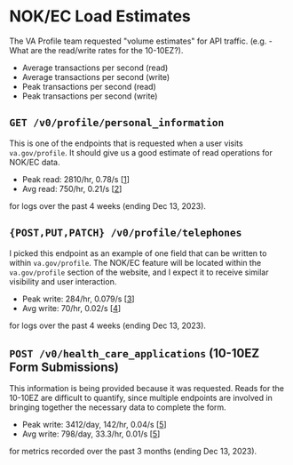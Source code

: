 # NOK/EC Load Estimates

The VA Profile team requested "volume estimates" for API traffic. (e.g. - What are the read/write rates for the 10-10EZ?).

- Average transactions per second (read)
- Average transactions per second (write)
- Peak transactions per second (read)
- Peak transactions per second (write)

## `GET /v0/profile/personal_information`

This is one of the endpoints that is requested when a user visits `va.gov/profile`. It should give us a good estimate of read operations for NOK/EC data.

- Peak read: 2810/hr, 0.78/s [[1]]
- Avg read: 750/hr, 0.21/s [[2]]

for logs over the past 4 weeks (ending Dec 13, 2023).

## `{POST,PUT,PATCH} /v0/profile/telephones`

I picked this endpoint as an example of one field that can be written to within `va.gov/profile`. The NOK/EC feature will be located within the `va.gov/profile` section of the website, and I expect it to receive similar visibility and user interaction.

- Peak write: 284/hr, 0.079/s [[3]]
- Avg write: 70/hr, 0.02/s [[4]]

for logs over the past 4 weeks (ending Dec 13, 2023).

## `POST /v0/health_care_applications` (10-10EZ Form Submissions)

This information is being provided because it was requested. Reads for the 10-10EZ are difficult to quantify, since multiple endpoints are involved in bringing together the necessary data to complete the form.

- Peak write: 3412/day, 142/hr, 0.04/s [[5]]
- Avg write: 798/day, 33.3/hr, 0.01/s [[5]]

for metrics recorded over the past 3 months (ending Dec 13, 2023).

[1]: images/v0-profile-personal-information-peak-reads.png
[2]: images/v0-profile-personal-information-avg-reads.png
[3]: images/v0-profile-telephones-peak-writes.png
[4]: images/v0-profile-telephones-avg-writes.png
[5]: images/hca-writes.png